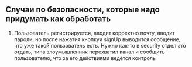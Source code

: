 ## Случаи по безопасности, которые надо придумать как обработать
1. Пользователь регистрируется, вводит корректно почту, вводит пароли, но после нажатия кнопкуи 
signUp выводится сообщение, что уже такой пользователь есть. Нужно как-то в security отдел это отдать, 
типа злоумышленник перехватил канал и сообщить пользователю, что за его действиями ведётся контроль 